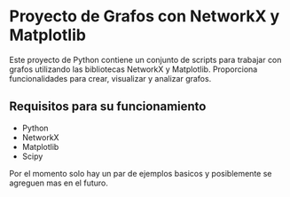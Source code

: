 # Proyecto de Grafos con NetworkX y Matplotlib

Este proyecto de Python contiene un conjunto de scripts para trabajar con grafos 
utilizando las bibliotecas NetworkX y Matplotlib. Proporciona funcionalidades para crear, 
visualizar y analizar grafos.

## Requisitos para su funcionamiento

- Python 
- NetworkX 
- Matplotlib
- Scipy


Por el momento solo hay un par de ejemplos basicos y
posiblemente se agreguen mas en el futuro.
